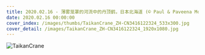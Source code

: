 ```yaml
---
title: 2020.02.16 - 薄雾笼罩的河流中的丹顶鹤，日本北海道 (© Paul & Paveena Mckenzie/Getty Images)
date: 2020.02.16 00:00:00
cover_index: /images/thumbs/TaikanCrane_ZH-CN3416122324_533x300.jpg
cover_detail: /images/TaikanCrane_ZH-CN3416122324_1920x1080.jpg
---
```


![TaikanCrane](/images/TaikanCrane_ZH-CN3416122324_1920x1080.jpg)
